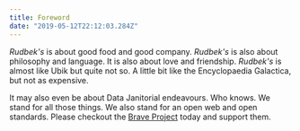 ```yaml
---
title: Foreword
date: "2019-05-12T22:12:03.284Z"
---
```


*Rudbek's* is about good food and good company. *Rudbek's* is also about
philosophy and language. It is also about love and friendship. *Rudbek's*
is almost like Ubik but quite not so. A little bit like the Encyclopaedia
Galactica, but not as expensive.

It may also even be about Data Janitorial endeavours. Who knows. We
stand for all those things. We also stand for an open web and open 
standards. Please checkout the [Brave Project](https://www.brave.com) 
today and support them.


